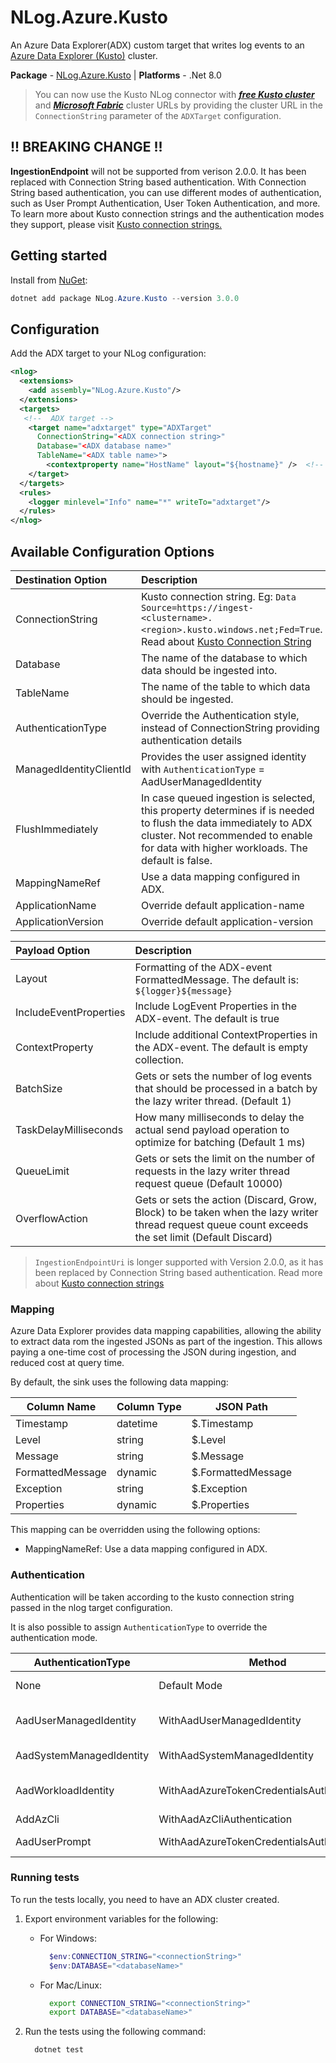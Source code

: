 # NLog.Azure.Kusto

An Azure Data Explorer(ADX) custom target that writes log events to an [Azure Data Explorer (Kusto)](https://docs.microsoft.com/en-us/azure/data-explorer) cluster.

**Package** - [NLog.Azure.Kusto](http://nuget.org/packages/nlog.azure.kusto)
| **Platforms** - .Net 8.0

> You can now use the Kusto NLog connector with [_**free Kusto cluster**_](https://learn.microsoft.com/azure/data-explorer/start-for-free-web-ui) and [_**Microsoft Fabric**_](https://www.microsoft.com/microsoft-fabric) cluster URLs by providing the cluster URL in the `ConnectionString` parameter of the `ADXTarget` configuration.

## ****!! BREAKING CHANGE !!****
**IngestionEndpoint** will not be supported from verison 2.0.0. It has been replaced with Connection String based authentication. With Connection String based authentication, you can use different modes of authentication, such as User Prompt Authentication, User Token Authentication, and more. To learn more about Kusto connection strings and the authentication modes they support, please visit [Kusto connection strings.](https://learn.microsoft.com/azure/data-explorer/kusto/api/connection-strings/kusto)

## Getting started

Install from [NuGet](https://www.nuget.org/packages/NLog.Azure.Kusto):

```powershell
dotnet add package NLog.Azure.Kusto --version 3.0.0
```


## Configuration

Add the ADX target to your NLog configuration:

```xml
<nlog>
  <extensions>
    <add assembly="NLog.Azure.Kusto"/>
  </extensions>
  <targets>
   <!--  ADX target -->
    <target name="adxtarget" type="ADXTarget"
      ConnectionString="<ADX connection string>"
      Database="<ADX database name>"
      TableName="<ADX table name>">
        <contextproperty name="HostName" layout="${hostname}" />  <!-- Repeatable, optional -->
    </target>
  </targets>
  <rules>
    <logger minlevel="Info" name="*" writeTo="adxtarget"/>
  </rules>
</nlog>
```

## Available Configuration Options

| Destination Option          | Description                                                                                                                                                                 |
|:----------------------------|:----------------------------------------------------------------------------------------------------------------------------------------------------------------------------|
| ConnectionString            | Kusto connection string. Eg: `Data Source=https://ingest-<clustername>.<region>.kusto.windows.net;Fed=True`. Read about [Kusto Connection String](https://learn.microsoft.com/azure/data-explorer/kusto/api/connection-strings/kusto)                                          |
| Database                    | The name of the database to which data should be ingested into.                                                                                                             |
| TableName                   | The name of the table to which data should be ingested.                                                                                                                     |
| AuthenticationType          | Override the Authentication style, instead of ConnectionString providing authentication details                                                                             |
| ManagedIdentityClientId     | Provides the user assigned identity with `AuthenticationType` = AadUserManagedIdentity                                                                                      |
| FlushImmediately            | In case queued ingestion is selected, this property determines if is needed to flush the data immediately to ADX cluster. Not recommended to enable for data with higher workloads. The default is false. |
| MappingNameRef              | Use a data mapping configured in ADX.                                                                                                                                       |
| ApplicationName             | Override default application-name                                                                                                                                           |
| ApplicationVersion          | Override default application-version                                                                                                                                        |


| Payload Option              | Description                                                                                                                                                                 |
|:----------------------------|:----------------------------------------------------------------------------------------------------------------------------------------------------------------------------|
| Layout                      | Formatting of the ADX-event FormattedMessage. The default is: `${logger}${message}`                                                                                         |
| IncludeEventProperties      | Include LogEvent Properties in the ADX-event. The default is true                                                                                                           |
| ContextProperty             | Include additional ContextProperties in the ADX-event. The default is empty collection.                                                                                     |
| BatchSize                   | Gets or sets the number of log events that should be processed in a batch by the lazy writer thread. (Default 1)                                                            |
| TaskDelayMilliseconds       | How many milliseconds to delay the actual send payload operation to optimize for batching (Default 1 ms)                                                                    |
| QueueLimit                  | Gets or sets the limit on the number of requests in the lazy writer thread request queue (Default 10000)                                                                    |
| OverflowAction              | Gets or sets the action (Discard, Grow, Block) to be taken when the lazy writer thread request queue count exceeds the set limit (Default Discard)                          |


> `IngestionEndpointUri` is longer supported with Version 2.0.0, as it has been replaced by Connection String based authentication. Read more about [Kusto connection strings](https://learn.microsoft.com/azure/data-explorer/kusto/api/connection-strings/kusto)

### Mapping

Azure Data Explorer provides data mapping capabilities, allowing the ability to extract data rom the ingested JSONs as part of the ingestion. This allows paying a one-time cost of processing the JSON during ingestion, and reduced cost at query time.

By default, the sink uses the following data mapping:

| Column Name | Column Type | JSON Path    |
|-------------|-------------|--------------|
| Timestamp   | datetime    | $.Timestamp  |
| Level       | string      | $.Level      |
| Message     | string      | $.Message    |
| FormattedMessage | dynamic | $.FormattedMessage |
| Exception   | string      | $.Exception  |
| Properties  | dynamic     | $.Properties |

This mapping can be overridden using the following options:

* MappingNameRef: Use a data mapping configured in ADX.

### Authentication

Authentication will be taken according to the kusto connection string passed in the nlog target configuration.

It is also possible to assign `AuthenticationType` to override the authentication mode.

| AuthenticationType        | Method                                     | Notes                                                   |
|---------------------------|--------------------------------------------|---------------------------------------------------------|
| None                      | Default Mode                               | ConnectionString provides authentication details        |
| AadUserManagedIdentity    | WithAadUserManagedIdentity                 | Apply ManagedIdentityClientId as User Assigned Identity |
| AadSystemManagedIdentity  | WithAadSystemManagedIdentity               | Apply System Assigned Managed Identity                  |
| AadWorkloadIdentity       | WithAadAzureTokenCredentialsAuthentication | WorkloadIdentityCredential for Kubernetes or other hosts|
| AddAzCli                  | WithAadAzCliAuthentication                 | Azure CLI Authentication                                |
| AadUserPrompt             | WithAadAzureTokenCredentialsAuthentication | **Recommended only for development!**                   |


### Running tests

To run the tests locally, you need to have an ADX cluster created.

1. Export environment variables for the following:

    * For Windows:

      ```powershell
        $env:CONNECTION_STRING="<connectionString>"
        $env:DATABASE="<databaseName>"
      ```

    * For Mac/Linux:

      ```bash
        export CONNECTION_STRING="<connectionString>"
        export DATABASE="<databaseName>"
      ```

2. Run the tests using the following command:

    ```bash
      dotnet test
    ```
